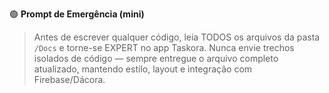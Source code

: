 🟢 **Prompt de Emergência (mini)**

> Antes de escrever qualquer código, leia TODOS os arquivos da pasta `/Docs` e torne-se EXPERT no app Taskora.
> Nunca envie trechos isolados de código — sempre entregue o arquivo completo atualizado, mantendo estilo, layout e integração com Firebase/Dácora.

